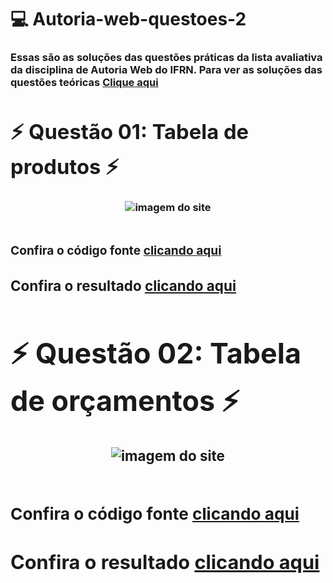 # 💻 Autoria-web-questoes-2
<h3>Essas são as soluções das questões práticas da lista avaliativa da disciplina de Autoria Web do IFRN. Para ver as soluções das questões teóricas
<a href="https://docs.google.com/document/d/13ibLf9tFZCUvPcx9lKiU09dvtIhPfZj4b1L8QyoZQ2I/edit?usp=sharing">Clique aqui<a/><h3/>

# ⚡ Questão 01: Tabela de produtos ⚡

<div align="center">
 <img src="https://user-images.githubusercontent.com/79426395/204105563-85d5d6d0-a9ba-4351-a35c-6a6bd3c7132c.png" alt="imagem do site"> 
</div>

</br>

<h3>Confira o código fonte <a href="https://github.com/Vinnh/Autoria-web-questoes-2/tree/main/Q01%20Tabela%20de%20produtos">clicando aqui<a/><h3/>
<h3>Confira o resultado <a href="https://compra-aqui.netlify.app/">clicando aqui<a/><h3/>

# ⚡ Questão 02: Tabela de orçamentos ⚡

<div align="center">
 <img src="https://user-images.githubusercontent.com/79426395/204106332-07c6c682-7b76-44bc-b630-ff124650edf5.png" alt="imagem do site"> 
</div>

</br>

<h3>Confira o código fonte <a href="https://github.com/Vinnh/Autoria-web-questoes-2/tree/main/Q03%20Tabela%20de%20or%C3%A7amento">clicando aqui<a/><h3/>
<h3>Confira o resultado <a href="gerenciamento-costrutor.netlify.app">clicando aqui<a/><h3/>


